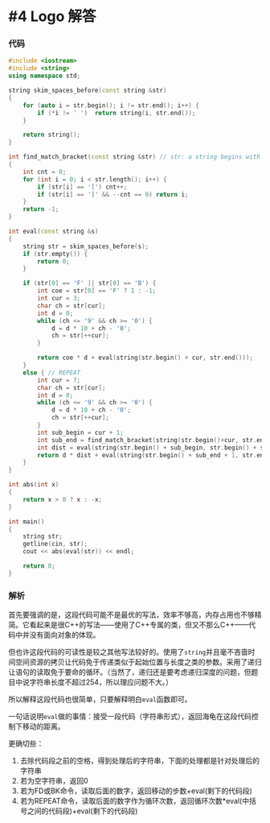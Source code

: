 # #4 Logo 解答

### 代码

```c++
#include <iostream>
#include <string>
using namespace std;

string skim_spaces_before(const string &str)
{
    for (auto i = str.begin(); i != str.end(); i++) {
        if (*i != ' ')  return string(i, str.end());
    }

    return string();
}

int find_match_bracket(const string &str) // str: a string begins with [
{
    int cnt = 0;
    for (int i = 0; i < str.length(); i++) {
        if (str[i] == '[') cnt++;
        if (str[i] == ']' && --cnt == 0) return i;
    }
    return -1;
}

int eval(const string &s)
{
    string str = skim_spaces_before(s);
    if (str.empty()) {
        return 0;
    }

    if (str[0] == 'F' || str[0] == 'B') {
        int coe = str[0] == 'F' ? 1 : -1;
        int cur = 3;
        char ch = str[cur];
        int d = 0;
        while (ch <= '9' && ch >= '0') {
            d = d * 10 + ch - '0';
            ch = str[++cur];
        }

        return coe * d + eval(string(str.begin() + cur, str.end()));
    }
    else { // REPEAT
        int cur = 7;
        char ch = str[cur];
        int d = 0;
        while (ch <= '9' && ch >= '0') {
            d = d * 10 + ch - '0';
            ch = str[++cur];
        }
        int sub_begin = cur + 1;
        int sub_end = find_match_bracket(string(str.begin()+cur, str.end())) + cur;
        int dist = eval(string(str.begin() + sub_begin, str.begin() + sub_end));
        return d * dist + eval(string(str.begin() + sub_end + 1, str.end()));
    }
}

int abs(int x)
{
    return x > 0 ? x : -x;
}

int main()
{
    string str;
    getline(cin, str);
    cout << abs(eval(str)) << endl;

    return 0;
}

```

### 解析

首先要强调的是，这段代码可能不是最优的写法，效率不够高，内存占用也不够精简。它看起来是很C++的写法——使用了C++专属的类，但又不那么C++——代码中并没有面向对象的体现。

但也许这段代码的可读性是较之其他写法较好的。使用了`string`并且毫不吝啬时间空间资源的拷贝让代码免于传递类似于起始位置与长度之类的参数。采用了递归让语句的读取免于要命的循环。（当然了，递归还是要考虑递归深度的问题，但题目中说字符串长度不超过254，所以理应问题不大。）

所以解释这段代码也很简单，只要解释明白`eval`函数即可。

一句话说明`eval`做的事情：接受一段代码（字符串形式），返回海龟在这段代码控制下移动的距离。

更确切些：

1. 去除代码段之前的空格，得到处理后的字符串，下面的处理都是针对处理后的字符串
2. 若为空字符串，返回0
3. 若为FD或BK命令，读取后面的数字，返回移动的步数+eval(剩下的代码段)
4. 若为REPEAT命令，读取后面的数字作为循环次数，返回循环次数*eval(中括号之间的代码段)+eval(剩下的代码段)

